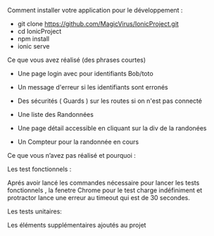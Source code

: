 Comment installer votre application pour le développement :

-  git clone https://github.com/MagicVirus/IonicProject.git
- cd IonicProject 
- npm install
- ionic serve

Ce que vous avez réalisé (des phrases courtes)

- Une page login avec pour identifiants Bob/toto
- Un message d'erreur si les identifiants sont erronés
- Des sécurités ( Guards ) sur les routes si on n'est pas connecté 

- Une liste des Randonnées
- Une page détail accessible en cliquant sur la div de la randonées 
- Un Compteur pour la randonnée en cours


Ce que vous n’avez pas réalisé et pourquoi :

Les test fonctionnels :

Aprés avoir lancé les commandes nécessaire pour lancer les tests fonctionnels , la fenetre Chrome pour le test charge indéfiniment et protractor lance une erreur au timeout qui est de 30 secondes.

Les tests unitaires:


Les éléments supplémentaires ajoutés au projet
